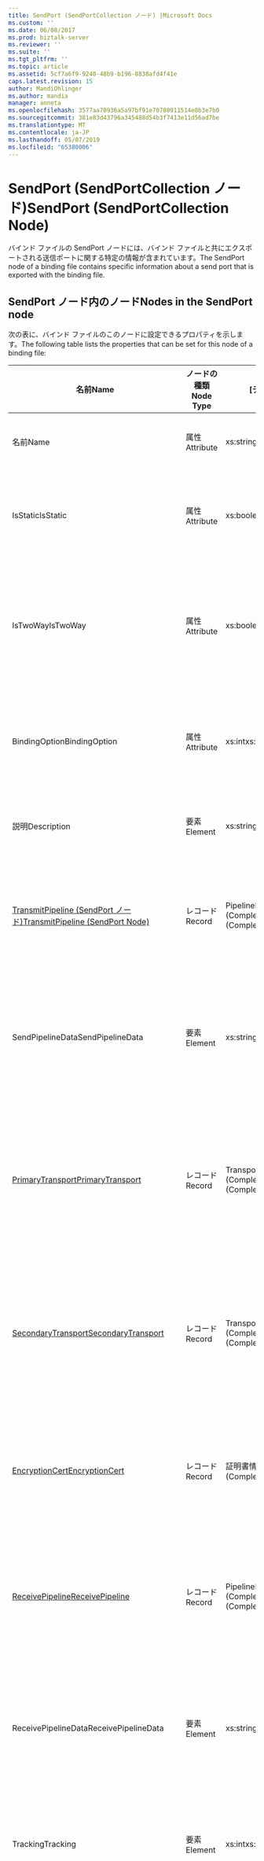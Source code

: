 ```yaml
---
title: SendPort (SendPortCollection ノード) |Microsoft Docs
ms.custom: ''
ms.date: 06/08/2017
ms.prod: biztalk-server
ms.reviewer: ''
ms.suite: ''
ms.tgt_pltfrm: ''
ms.topic: article
ms.assetid: 5cf7a6f9-9240-48b9-b196-8838afd4f41e
caps.latest.revision: 15
author: MandiOhlinger
ms.author: mandia
manager: anneta
ms.openlocfilehash: 3577aa70936a5a97bf91e70780911514e8b3e7b0
ms.sourcegitcommit: 381e83d43796a345488d54b3f7413e11d56ad7be
ms.translationtype: MT
ms.contentlocale: ja-JP
ms.lasthandoff: 05/07/2019
ms.locfileid: "65380006"
---
```

# <a name="sendport-sendportcollection-node"></a><span data-ttu-id="82a47-102">SendPort (SendPortCollection ノード)</span><span class="sxs-lookup"><span data-stu-id="82a47-102">SendPort (SendPortCollection Node)</span></span>
<span data-ttu-id="82a47-103">バインド ファイルの SendPort ノードには、バインド ファイルと共にエクスポートされる送信ポートに関する特定の情報が含まれています。</span><span class="sxs-lookup"><span data-stu-id="82a47-103">The SendPort node of a binding file contains specific information about a send port that is exported with the binding file.</span></span>  

## <a name="nodes-in-the-sendport-node"></a><span data-ttu-id="82a47-104">SendPort ノード内のノード</span><span class="sxs-lookup"><span data-stu-id="82a47-104">Nodes in the SendPort node</span></span>  
 <span data-ttu-id="82a47-105">次の表に、バインド ファイルのこのノードに設定できるプロパティを示します。</span><span class="sxs-lookup"><span data-stu-id="82a47-105">The following table lists the properties that can be set for this node of a binding file:</span></span>  


|                                   <span data-ttu-id="82a47-106">**名前**</span><span class="sxs-lookup"><span data-stu-id="82a47-106">**Name**</span></span>                                    | <span data-ttu-id="82a47-107">**ノードの種類**</span><span class="sxs-lookup"><span data-stu-id="82a47-107">**Node Type**</span></span> |         <span data-ttu-id="82a47-108">**[データ型]**</span><span class="sxs-lookup"><span data-stu-id="82a47-108">**Data Type**</span></span>          |                                       <span data-ttu-id="82a47-109">**[説明]**</span><span class="sxs-lookup"><span data-stu-id="82a47-109">**Description**</span></span>                                        | <span data-ttu-id="82a47-110">**制限**</span><span class="sxs-lookup"><span data-stu-id="82a47-110">**Restrictions**</span></span> |                                                                                            <span data-ttu-id="82a47-111">**コメント**</span><span class="sxs-lookup"><span data-stu-id="82a47-111">**Comments**</span></span>                                                                                             |
|-------------------------------------------------------------------------------|---------------|--------------------------------|----------------------------------------------------------------------------------------------|------------------|-----------------------------------------------------------------------------------------------------------------------------------------------------------------------------------------------------|
|                                     <span data-ttu-id="82a47-112">名前</span><span class="sxs-lookup"><span data-stu-id="82a47-112">Name</span></span>                                      |   <span data-ttu-id="82a47-113">属性</span><span class="sxs-lookup"><span data-stu-id="82a47-113">Attribute</span></span>   |           <span data-ttu-id="82a47-114">xs:string</span><span class="sxs-lookup"><span data-stu-id="82a47-114">xs:string</span></span>            |                             <span data-ttu-id="82a47-115">送信ポートの名前を指定します。</span><span class="sxs-lookup"><span data-stu-id="82a47-115">Specifies the name of the send port.</span></span>                             |   <span data-ttu-id="82a47-116">任意</span><span class="sxs-lookup"><span data-stu-id="82a47-116">Not required</span></span>   |                                                                                        <span data-ttu-id="82a47-117">既定値: 空</span><span class="sxs-lookup"><span data-stu-id="82a47-117">Default value: empty</span></span>                                                                                         |
|                                   <span data-ttu-id="82a47-118">IsStatic</span><span class="sxs-lookup"><span data-stu-id="82a47-118">IsStatic</span></span>                                    |   <span data-ttu-id="82a47-119">属性</span><span class="sxs-lookup"><span data-stu-id="82a47-119">Attribute</span></span>   |           <span data-ttu-id="82a47-120">xs:boolean</span><span class="sxs-lookup"><span data-stu-id="82a47-120">xs:boolean</span></span>           |                    <span data-ttu-id="82a47-121">送信ポートが静的か動的かどうかを指定します。</span><span class="sxs-lookup"><span data-stu-id="82a47-121">Specifies whether the send port is static or dynamic.</span></span>                     |     <span data-ttu-id="82a47-122">必須</span><span class="sxs-lookup"><span data-stu-id="82a47-122">Required</span></span>     |                                                                                         <span data-ttu-id="82a47-123">既定値: なし</span><span class="sxs-lookup"><span data-stu-id="82a47-123">Default value: none</span></span>                                                                                         |
|                                   <span data-ttu-id="82a47-124">IsTwoWay</span><span class="sxs-lookup"><span data-stu-id="82a47-124">IsTwoWay</span></span>                                    |   <span data-ttu-id="82a47-125">属性</span><span class="sxs-lookup"><span data-stu-id="82a47-125">Attribute</span></span>   |           <span data-ttu-id="82a47-126">xs:boolean</span><span class="sxs-lookup"><span data-stu-id="82a47-126">xs:boolean</span></span>           |         <span data-ttu-id="82a47-127">送信ポートが一方向か、送信請求 - 応答 (双方向) かどうかを指定します。</span><span class="sxs-lookup"><span data-stu-id="82a47-127">Specifies whether the send port is one way or is solicit-response (two way).</span></span>         |     <span data-ttu-id="82a47-128">必須</span><span class="sxs-lookup"><span data-stu-id="82a47-128">Required</span></span>     |                                               <span data-ttu-id="82a47-129">既定値: なし</span><span class="sxs-lookup"><span data-stu-id="82a47-129">Default value: none</span></span><br /><br /> <span data-ttu-id="82a47-130">使用できる値は、 **MSBTS_SendPort.IsTwoWay プロパティ (WMI)** します。</span><span class="sxs-lookup"><span data-stu-id="82a47-130">Possible values are in the **MSBTS_SendPort.IsTwoWay Property (WMI)**.</span></span>                                                |
|                                 <span data-ttu-id="82a47-131">BindingOption</span><span class="sxs-lookup"><span data-stu-id="82a47-131">BindingOption</span></span>                                 |   <span data-ttu-id="82a47-132">属性</span><span class="sxs-lookup"><span data-stu-id="82a47-132">Attribute</span></span>   |             <span data-ttu-id="82a47-133">xs:int</span><span class="sxs-lookup"><span data-stu-id="82a47-133">xs:int</span></span>             |                  <span data-ttu-id="82a47-134">オーケストレーション ポートのバインドの種類を指定します。</span><span class="sxs-lookup"><span data-stu-id="82a47-134">Specifies the type of binding for the orchestration port.</span></span>                   |     <span data-ttu-id="82a47-135">必須</span><span class="sxs-lookup"><span data-stu-id="82a47-135">Required</span></span>     |                                        <span data-ttu-id="82a47-136">既定値: なし</span><span class="sxs-lookup"><span data-stu-id="82a47-136">Default value: none</span></span><br /><br /> <span data-ttu-id="82a47-137">使用できる値は、 **Microsoft.BizTalk.ExplorerOM.BindingType**列挙体。</span><span class="sxs-lookup"><span data-stu-id="82a47-137">Possible values are in the  **Microsoft.BizTalk.ExplorerOM.BindingType** enumeration.</span></span>                                        |
|                                  <span data-ttu-id="82a47-138">説明</span><span class="sxs-lookup"><span data-stu-id="82a47-138">Description</span></span>                                  |    <span data-ttu-id="82a47-139">要素</span><span class="sxs-lookup"><span data-stu-id="82a47-139">Element</span></span>    |           <span data-ttu-id="82a47-140">xs:string</span><span class="sxs-lookup"><span data-stu-id="82a47-140">xs:string</span></span>            |                          <span data-ttu-id="82a47-141">送信ポートの説明を指定します。</span><span class="sxs-lookup"><span data-stu-id="82a47-141">Specifies a description for the send port.</span></span>                          |     <span data-ttu-id="82a47-142">必須</span><span class="sxs-lookup"><span data-stu-id="82a47-142">Required</span></span>     |                                                                                        <span data-ttu-id="82a47-143">既定値: 空</span><span class="sxs-lookup"><span data-stu-id="82a47-143">Default value: empty</span></span>                                                                                         |
| [<span data-ttu-id="82a47-144">TransmitPipeline (SendPort ノード)</span><span class="sxs-lookup"><span data-stu-id="82a47-144">TransmitPipeline (SendPort Node)</span></span>](../core/transmitpipeline-sendport-node.md) |    <span data-ttu-id="82a47-145">レコード</span><span class="sxs-lookup"><span data-stu-id="82a47-145">Record</span></span>     |   <span data-ttu-id="82a47-146">PipelineRef (ComplexType)</span><span class="sxs-lookup"><span data-stu-id="82a47-146">PipelineRef (ComplexType)</span></span>    |                  <span data-ttu-id="82a47-147">送信ポートに関連付けられている送信パイプラインを指定します。</span><span class="sxs-lookup"><span data-stu-id="82a47-147">Specifies the send pipeline associated with the send port.</span></span>                  |   <span data-ttu-id="82a47-148">任意</span><span class="sxs-lookup"><span data-stu-id="82a47-148">Not required</span></span>   |                                                                                         <span data-ttu-id="82a47-149">既定値: なし</span><span class="sxs-lookup"><span data-stu-id="82a47-149">Default value: none</span></span>                                                                                         |
|                               <span data-ttu-id="82a47-150">SendPipelineData</span><span class="sxs-lookup"><span data-stu-id="82a47-150">SendPipelineData</span></span>                                |    <span data-ttu-id="82a47-151">要素</span><span class="sxs-lookup"><span data-stu-id="82a47-151">Element</span></span>    |           <span data-ttu-id="82a47-152">xs:string</span><span class="sxs-lookup"><span data-stu-id="82a47-152">xs:string</span></span>            |  <span data-ttu-id="82a47-153">パイプラインの使用率のこのインスタンスに固有、カスタム構成を指定します。</span><span class="sxs-lookup"><span data-stu-id="82a47-153">Specifies the custom configuration specific to this instance of the usage of the pipeline.</span></span>  |   <span data-ttu-id="82a47-154">任意</span><span class="sxs-lookup"><span data-stu-id="82a47-154">Not required</span></span>   |                                                                                        <span data-ttu-id="82a47-155">既定値: 空です。</span><span class="sxs-lookup"><span data-stu-id="82a47-155">Default value: empty.</span></span>                                                                                        |
|         [<span data-ttu-id="82a47-156">PrimaryTransport</span><span class="sxs-lookup"><span data-stu-id="82a47-156">PrimaryTransport</span></span>](../core/primarytransport-sendport-node.md)         |    <span data-ttu-id="82a47-157">レコード</span><span class="sxs-lookup"><span data-stu-id="82a47-157">Record</span></span>     |  <span data-ttu-id="82a47-158">TransportInfo (ComplexType)</span><span class="sxs-lookup"><span data-stu-id="82a47-158">TransportInfo (ComplexType)</span></span>   |  <span data-ttu-id="82a47-159">送信ポートが構成されているプライマリ トランスポートに関する情報を指定を使用します。</span><span class="sxs-lookup"><span data-stu-id="82a47-159">Specifies information about the primary transport that the send port is configured to use.</span></span>  |   <span data-ttu-id="82a47-160">任意</span><span class="sxs-lookup"><span data-stu-id="82a47-160">Not required</span></span>   |                                                                                         <span data-ttu-id="82a47-161">既定値: なし</span><span class="sxs-lookup"><span data-stu-id="82a47-161">Default value: none</span></span>                                                                                         |
|       [<span data-ttu-id="82a47-162">SecondaryTransport</span><span class="sxs-lookup"><span data-stu-id="82a47-162">SecondaryTransport</span></span>](../core/secondarytransport-sendport-node.md)       |    <span data-ttu-id="82a47-163">レコード</span><span class="sxs-lookup"><span data-stu-id="82a47-163">Record</span></span>     |  <span data-ttu-id="82a47-164">TransportInfo (ComplexType)</span><span class="sxs-lookup"><span data-stu-id="82a47-164">TransportInfo (ComplexType)</span></span>   | <span data-ttu-id="82a47-165">送信ポートは次のように構成されたセカンダリ トランスポートに関する情報を指定を使用します。</span><span class="sxs-lookup"><span data-stu-id="82a47-165">Specifies information about the secondary transport that the send port is configured to use.</span></span> |   <span data-ttu-id="82a47-166">任意</span><span class="sxs-lookup"><span data-stu-id="82a47-166">Not required</span></span>   |                                                                                         <span data-ttu-id="82a47-167">既定値: なし</span><span class="sxs-lookup"><span data-stu-id="82a47-167">Default value: none</span></span>                                                                                         |
|           [<span data-ttu-id="82a47-168">EncryptionCert</span><span class="sxs-lookup"><span data-stu-id="82a47-168">EncryptionCert</span></span>](../core/encryptioncert-sendport-node.md)           |    <span data-ttu-id="82a47-169">レコード</span><span class="sxs-lookup"><span data-stu-id="82a47-169">Record</span></span>     | <span data-ttu-id="82a47-170">証明書情報 (複合型)</span><span class="sxs-lookup"><span data-stu-id="82a47-170">CertificateInfo (ComplexType)</span></span>  |       <span data-ttu-id="82a47-171">送信ポートで使用される暗号化証明書に関する情報を指定します。</span><span class="sxs-lookup"><span data-stu-id="82a47-171">Specifies information about the encryption certificate used with the send port.</span></span>        |   <span data-ttu-id="82a47-172">任意</span><span class="sxs-lookup"><span data-stu-id="82a47-172">Not required</span></span>   |                                                                                         <span data-ttu-id="82a47-173">既定値: なし</span><span class="sxs-lookup"><span data-stu-id="82a47-173">Default value: none</span></span>                                                                                         |
|          [<span data-ttu-id="82a47-174">ReceivePipeline</span><span class="sxs-lookup"><span data-stu-id="82a47-174">ReceivePipeline</span></span>](../core/receivepipeline-sendport-node.md)          |    <span data-ttu-id="82a47-175">レコード</span><span class="sxs-lookup"><span data-stu-id="82a47-175">Record</span></span>     |   <span data-ttu-id="82a47-176">PipelineRef (ComplexType)</span><span class="sxs-lookup"><span data-stu-id="82a47-176">PipelineRef (ComplexType)</span></span>    |          <span data-ttu-id="82a47-177">送信ポートで使用する受信パイプラインに関する情報を指定します。</span><span class="sxs-lookup"><span data-stu-id="82a47-177">Specifies information about any receive pipelines used with the send port.</span></span>          |   <span data-ttu-id="82a47-178">任意</span><span class="sxs-lookup"><span data-stu-id="82a47-178">Not required</span></span>   |                                                                                         <span data-ttu-id="82a47-179">既定値: なし</span><span class="sxs-lookup"><span data-stu-id="82a47-179">Default value: none</span></span>                                                                                         |
|                              <span data-ttu-id="82a47-180">ReceivePipelineData</span><span class="sxs-lookup"><span data-stu-id="82a47-180">ReceivePipelineData</span></span>                              |    <span data-ttu-id="82a47-181">要素</span><span class="sxs-lookup"><span data-stu-id="82a47-181">Element</span></span>    |           <span data-ttu-id="82a47-182">xs:string</span><span class="sxs-lookup"><span data-stu-id="82a47-182">xs:string</span></span>            |  <span data-ttu-id="82a47-183">パイプラインの使用率のこのインスタンスに固有、カスタム構成を指定します。</span><span class="sxs-lookup"><span data-stu-id="82a47-183">Specifies the custom configuration specific to this instance of the usage of the pipeline.</span></span>  |     <span data-ttu-id="82a47-184">必須</span><span class="sxs-lookup"><span data-stu-id="82a47-184">Required</span></span>     |                                                                                        <span data-ttu-id="82a47-185">既定値: 空</span><span class="sxs-lookup"><span data-stu-id="82a47-185">Default value: empty</span></span>                                                                                         |
|                                   <span data-ttu-id="82a47-186">Tracking</span><span class="sxs-lookup"><span data-stu-id="82a47-186">Tracking</span></span>                                    |    <span data-ttu-id="82a47-187">要素</span><span class="sxs-lookup"><span data-stu-id="82a47-187">Element</span></span>    |             <span data-ttu-id="82a47-188">xs:int</span><span class="sxs-lookup"><span data-stu-id="82a47-188">xs:int</span></span>             |                  <span data-ttu-id="82a47-189">送信ポートのドキュメント追跡のレベルを指定します</span><span class="sxs-lookup"><span data-stu-id="82a47-189">Specifies the level of document tracking for the send port</span></span>                  |     <span data-ttu-id="82a47-190">必須</span><span class="sxs-lookup"><span data-stu-id="82a47-190">Required</span></span>     |                                       <span data-ttu-id="82a47-191">既定値: なし</span><span class="sxs-lookup"><span data-stu-id="82a47-191">Default value: none</span></span><br /><br /> <span data-ttu-id="82a47-192">使用できる値は、 **Microsoft.BizTalk.ExplorerOM.TrackingTypes**列挙体。</span><span class="sxs-lookup"><span data-stu-id="82a47-192">Possible values are in the  **Microsoft.BizTalk.ExplorerOM.TrackingTypes** enumeration.</span></span>                                       |
|                                    <span data-ttu-id="82a47-193">Assert</span><span class="sxs-lookup"><span data-stu-id="82a47-193">Filter</span></span>                                     |    <span data-ttu-id="82a47-194">要素</span><span class="sxs-lookup"><span data-stu-id="82a47-194">Element</span></span>    |           <span data-ttu-id="82a47-195">xs:string</span><span class="sxs-lookup"><span data-stu-id="82a47-195">xs:string</span></span>            |         <span data-ttu-id="82a47-196">この送信ポートで使用される省略可能なフィルター式の名前を指定します。</span><span class="sxs-lookup"><span data-stu-id="82a47-196">Specifies the name of the optional filter expression used on this send port.</span></span>         |     <span data-ttu-id="82a47-197">必須</span><span class="sxs-lookup"><span data-stu-id="82a47-197">Required</span></span>     |                                                <span data-ttu-id="82a47-198">既定値: 空</span><span class="sxs-lookup"><span data-stu-id="82a47-198">Default value: empty</span></span><br /><br /> <span data-ttu-id="82a47-199">使用できる値は、 **MSBTS_SendPort.Filter プロパティ (WMI)**</span><span class="sxs-lookup"><span data-stu-id="82a47-199">Possible values are in the **MSBTS_SendPort.Filter Property (WMI)**</span></span>                                                 |
|       [<span data-ttu-id="82a47-200">Transforms (SendPort ノード)</span><span class="sxs-lookup"><span data-stu-id="82a47-200">Transforms (SendPort Node)</span></span>](../core/transforms-sendport-node.md)       |    <span data-ttu-id="82a47-201">レコード</span><span class="sxs-lookup"><span data-stu-id="82a47-201">Record</span></span>     | <span data-ttu-id="82a47-202">ArrayOfTransform (ComplexType)</span><span class="sxs-lookup"><span data-stu-id="82a47-202">ArrayOfTransform (ComplexType)</span></span> |           <span data-ttu-id="82a47-203">送信ポートの一方向の送信変換のコレクションを指定します。</span><span class="sxs-lookup"><span data-stu-id="82a47-203">Specifies the collection of outbound transforms of a one way send port.</span></span>            |   <span data-ttu-id="82a47-204">任意</span><span class="sxs-lookup"><span data-stu-id="82a47-204">Not required</span></span>   |                                                                                         <span data-ttu-id="82a47-205">既定値: なし</span><span class="sxs-lookup"><span data-stu-id="82a47-205">Default value: none</span></span>                                                                                         |
|        [<span data-ttu-id="82a47-206">InboundTransforms</span><span class="sxs-lookup"><span data-stu-id="82a47-206">InboundTransforms</span></span>](../core/inboundtransforms-sendport-node.md)        |    <span data-ttu-id="82a47-207">レコード</span><span class="sxs-lookup"><span data-stu-id="82a47-207">Record</span></span>     | <span data-ttu-id="82a47-208">ArrayOfTransform (ComplexType)</span><span class="sxs-lookup"><span data-stu-id="82a47-208">ArrayOfTransform (ComplexType)</span></span> |            <span data-ttu-id="82a47-209">双方向送信ポートの受信変換のコレクションを指定します。</span><span class="sxs-lookup"><span data-stu-id="82a47-209">Specifies the collection of inbound transforms of a two-way send port.</span></span>            |   <span data-ttu-id="82a47-210">任意</span><span class="sxs-lookup"><span data-stu-id="82a47-210">Not required</span></span>   |                                                                                         <span data-ttu-id="82a47-211">既定値: なし</span><span class="sxs-lookup"><span data-stu-id="82a47-211">Default value: none</span></span>                                                                                         |
|                                <span data-ttu-id="82a47-212">OrderedDelivery</span><span class="sxs-lookup"><span data-stu-id="82a47-212">OrderedDelivery</span></span>                                |    <span data-ttu-id="82a47-213">要素</span><span class="sxs-lookup"><span data-stu-id="82a47-213">Element</span></span>    |           <span data-ttu-id="82a47-214">xs:boolean</span><span class="sxs-lookup"><span data-stu-id="82a47-214">xs:boolean</span></span>           |           <span data-ttu-id="82a47-215">送信ポートがメッセージの配信を注文するかどうかを指定します。</span><span class="sxs-lookup"><span data-stu-id="82a47-215">Specifies whether or not the send port orders the delivery of messages.</span></span>            |     <span data-ttu-id="82a47-216">必須</span><span class="sxs-lookup"><span data-stu-id="82a47-216">Required</span></span>     |                                            <span data-ttu-id="82a47-217">既定値: なし</span><span class="sxs-lookup"><span data-stu-id="82a47-217">Default value: none</span></span><br /><br /> <span data-ttu-id="82a47-218">使用できる値は、 **MSBTS_SendPort.OrderedDelivery プロパティ (WMI)**</span><span class="sxs-lookup"><span data-stu-id="82a47-218">Possible values are  in the **MSBTS_SendPort.OrderedDelivery Property (WMI)**</span></span>                                            |
|                                   <span data-ttu-id="82a47-219">[Priority]</span><span class="sxs-lookup"><span data-stu-id="82a47-219">Priority</span></span>                                    |    <span data-ttu-id="82a47-220">要素</span><span class="sxs-lookup"><span data-stu-id="82a47-220">Element</span></span>    |             <span data-ttu-id="82a47-221">xs:int</span><span class="sxs-lookup"><span data-stu-id="82a47-221">xs:int</span></span>             |                           <span data-ttu-id="82a47-222">送信ポートの優先順位を指定します。</span><span class="sxs-lookup"><span data-stu-id="82a47-222">Specifies the priority of the send port.</span></span>                           |     <span data-ttu-id="82a47-223">必須</span><span class="sxs-lookup"><span data-stu-id="82a47-223">Required</span></span>     |                                                 <span data-ttu-id="82a47-224">既定値:5</span><span class="sxs-lookup"><span data-stu-id="82a47-224">Default value: 5</span></span><br /><br /> <span data-ttu-id="82a47-225">使用できる値は、 **MSBTS_SendPort.Priority プロパティ (WMI)**</span><span class="sxs-lookup"><span data-stu-id="82a47-225">Possible values are in the **MSBTS_SendPort.Priority Property (WMI)**</span></span>                                                  |
|                             <span data-ttu-id="82a47-226">StopSendingOnFailure</span><span class="sxs-lookup"><span data-stu-id="82a47-226">StopSendingOnFailure</span></span>                              |    <span data-ttu-id="82a47-227">要素</span><span class="sxs-lookup"><span data-stu-id="82a47-227">Element</span></span>    |           <span data-ttu-id="82a47-228">xs:boolean</span><span class="sxs-lookup"><span data-stu-id="82a47-228">xs:boolean</span></span>           |         <span data-ttu-id="82a47-229">エラー メッセージを送信する送信ポートを停止するかどうかを指定します。</span><span class="sxs-lookup"><span data-stu-id="82a47-229">Specifies whether or not the send port stops sending messages on a failure.</span></span>          |     <span data-ttu-id="82a47-230">必須</span><span class="sxs-lookup"><span data-stu-id="82a47-230">Required</span></span>     |                                          <span data-ttu-id="82a47-231">既定値: なし</span><span class="sxs-lookup"><span data-stu-id="82a47-231">Default value: none</span></span><br /><br /> <span data-ttu-id="82a47-232">使用できる値は、 **MSBTS_SendPort.StopSendingOnFailure プロパティ (WMI)**</span><span class="sxs-lookup"><span data-stu-id="82a47-232">Possible values are in the **MSBTS_SendPort.StopSendingOnFailure Property (WMI)**</span></span>                                          |
|                              <span data-ttu-id="82a47-233">RouteFailedMessage</span><span class="sxs-lookup"><span data-stu-id="82a47-233">RouteFailedMessage</span></span>                               |    <span data-ttu-id="82a47-234">要素</span><span class="sxs-lookup"><span data-stu-id="82a47-234">Element</span></span>    |           <span data-ttu-id="82a47-235">xs:boolean</span><span class="sxs-lookup"><span data-stu-id="82a47-235">xs:boolean</span></span>           |      <span data-ttu-id="82a47-236">メッセージが失敗したメッセージのサブスクライバーにルーティングできなかったかどうかを指定します。</span><span class="sxs-lookup"><span data-stu-id="82a47-236">Specifies whether or not failed messages are routed to failed message subscribers.</span></span>      |     <span data-ttu-id="82a47-237">必須</span><span class="sxs-lookup"><span data-stu-id="82a47-237">Required</span></span>     |                                           <span data-ttu-id="82a47-238">既定値: なし</span><span class="sxs-lookup"><span data-stu-id="82a47-238">Default value: none</span></span><br /><br /> <span data-ttu-id="82a47-239">使用できる値は、 **MSBTS_SendPort.RouteFailedMessage プロパティ (WMI)**</span><span class="sxs-lookup"><span data-stu-id="82a47-239">Possible values are in the **MSBTS_SendPort.RouteFailedMessage Property (WMI)**</span></span>                                           |
|                                <span data-ttu-id="82a47-240">ApplicationName</span><span class="sxs-lookup"><span data-stu-id="82a47-240">ApplicationName</span></span>                                |    <span data-ttu-id="82a47-241">要素</span><span class="sxs-lookup"><span data-stu-id="82a47-241">Element</span></span>    |           <span data-ttu-id="82a47-242">xs:string</span><span class="sxs-lookup"><span data-stu-id="82a47-242">xs:string</span></span>            |             <span data-ttu-id="82a47-243">送信ポートに関連付けられているアプリケーションの名前を指定します。</span><span class="sxs-lookup"><span data-stu-id="82a47-243">Specifies the name of the application associated with the send port.</span></span>             |     <span data-ttu-id="82a47-244">必須</span><span class="sxs-lookup"><span data-stu-id="82a47-244">Required</span></span>     | <span data-ttu-id="82a47-245">既定値: 空</span><span class="sxs-lookup"><span data-stu-id="82a47-245">Default value: empty</span></span><br /><br /> <span data-ttu-id="82a47-246">使用できる値は、 **ISSOMapping.ApplicationName プロパティ**[!INCLUDE[ui-guidance-developers-reference](../includes/ui-guidance-developers-reference.md)]します。</span><span class="sxs-lookup"><span data-stu-id="82a47-246">Possible values are in the **ISSOMapping.ApplicationName Property** [!INCLUDE[ui-guidance-developers-reference](../includes/ui-guidance-developers-reference.md)].</span></span> |

## <a name="see-also"></a><span data-ttu-id="82a47-247">関連項目</span><span class="sxs-lookup"><span data-stu-id="82a47-247">See also</span></span>
<span data-ttu-id="82a47-248">詳細については、これらのプロパティ[!INCLUDE[ui-guidance-developers-reference](../includes/ui-guidance-developers-reference.md)]します。</span><span class="sxs-lookup"><span data-stu-id="82a47-248">More details on the these properties [!INCLUDE[ui-guidance-developers-reference](../includes/ui-guidance-developers-reference.md)].</span></span>